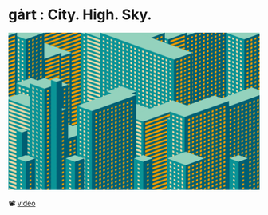 # gȧrt : City. High. Sky.

![](skyscraper.png)

📽 [video](https://www.dropbox.com/s/n8tunt5kaa7wl8w/skyscraper.mp4?dl=1)